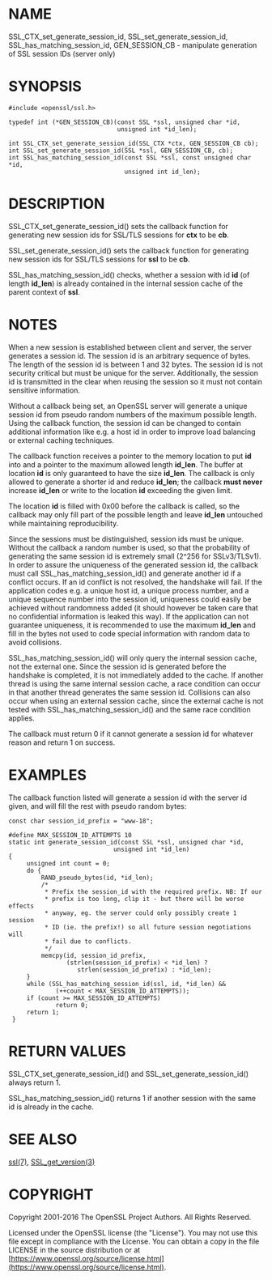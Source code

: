 # NAME

SSL\_CTX\_set\_generate\_session\_id, SSL\_set\_generate\_session\_id,
SSL\_has\_matching\_session\_id, GEN\_SESSION\_CB
\- manipulate generation of SSL session IDs (server only)

# SYNOPSIS

    #include <openssl/ssl.h>

    typedef int (*GEN_SESSION_CB)(const SSL *ssl, unsigned char *id,
                                  unsigned int *id_len);

    int SSL_CTX_set_generate_session_id(SSL_CTX *ctx, GEN_SESSION_CB cb);
    int SSL_set_generate_session_id(SSL *ssl, GEN_SESSION_CB, cb);
    int SSL_has_matching_session_id(const SSL *ssl, const unsigned char *id,
                                    unsigned int id_len);

# DESCRIPTION

SSL\_CTX\_set\_generate\_session\_id() sets the callback function for generating
new session ids for SSL/TLS sessions for **ctx** to be **cb**.

SSL\_set\_generate\_session\_id() sets the callback function for generating
new session ids for SSL/TLS sessions for **ssl** to be **cb**.

SSL\_has\_matching\_session\_id() checks, whether a session with id **id**
(of length **id\_len**) is already contained in the internal session cache
of the parent context of **ssl**.

# NOTES

When a new session is established between client and server, the server
generates a session id. The session id is an arbitrary sequence of bytes.
The length of the session id is between 1 and 32 bytes.  The session id is not
security critical but must be unique for the server. Additionally, the session id is
transmitted in the clear when reusing the session so it must not contain
sensitive information.

Without a callback being set, an OpenSSL server will generate a unique
session id from pseudo random numbers of the maximum possible length.
Using the callback function, the session id can be changed to contain
additional information like e.g. a host id in order to improve load balancing
or external caching techniques.

The callback function receives a pointer to the memory location to put
**id** into and a pointer to the maximum allowed length **id\_len**. The
buffer at location **id** is only guaranteed to have the size **id\_len**.
The callback is only allowed to generate a shorter id and reduce **id\_len**;
the callback **must never** increase **id\_len** or write to the location
**id** exceeding the given limit.

The location **id** is filled with 0x00 before the callback is called, so the
callback may only fill part of the possible length and leave **id\_len**
untouched while maintaining reproducibility.

Since the sessions must be distinguished, session ids must be unique.
Without the callback a random number is used, so that the probability
of generating the same session id is extremely small (2^256 for SSLv3/TLSv1).
In order to assure the uniqueness of the generated session id, the callback must call
SSL\_has\_matching\_session\_id() and generate another id if a conflict occurs.
If an id conflict is not resolved, the handshake will fail.
If the application codes e.g. a unique host id, a unique process number, and
a unique sequence number into the session id, uniqueness could easily be
achieved without randomness added (it should however be taken care that
no confidential information is leaked this way). If the application can not
guarantee uniqueness, it is recommended to use the maximum **id\_len** and
fill in the bytes not used to code special information with random data
to avoid collisions.

SSL\_has\_matching\_session\_id() will only query the internal session cache,
not the external one. Since the session id is generated before the
handshake is completed, it is not immediately added to the cache. If
another thread is using the same internal session cache, a race condition
can occur in that another thread generates the same session id.
Collisions can also occur when using an external session cache, since
the external cache is not tested with SSL\_has\_matching\_session\_id()
and the same race condition applies.

The callback must return 0 if it cannot generate a session id for whatever
reason and return 1 on success.

# EXAMPLES

The callback function listed will generate a session id with the
server id given, and will fill the rest with pseudo random bytes:

    const char session_id_prefix = "www-18";

    #define MAX_SESSION_ID_ATTEMPTS 10
    static int generate_session_id(const SSL *ssl, unsigned char *id,
                                 unsigned int *id_len)
    {
         unsigned int count = 0;
         do {
             RAND_pseudo_bytes(id, *id_len);
             /*
              * Prefix the session_id with the required prefix. NB: If our
              * prefix is too long, clip it - but there will be worse effects
              * anyway, eg. the server could only possibly create 1 session
              * ID (ie. the prefix!) so all future session negotiations will
              * fail due to conflicts.
              */
             memcpy(id, session_id_prefix,
                    (strlen(session_id_prefix) < *id_len) ?
                       strlen(session_id_prefix) : *id_len);
         }
         while (SSL_has_matching_session_id(ssl, id, *id_len) &&
                 (++count < MAX_SESSION_ID_ATTEMPTS));
         if (count >= MAX_SESSION_ID_ATTEMPTS)
                 return 0;
         return 1;
     }

# RETURN VALUES

SSL\_CTX\_set\_generate\_session\_id() and SSL\_set\_generate\_session\_id()
always return 1.

SSL\_has\_matching\_session\_id() returns 1 if another session with the
same id is already in the cache.

# SEE ALSO

[ssl(7)](http://man.he.net/man7/ssl), [SSL\_get\_version(3)](http://man.he.net/man3/SSL_get_version)

# COPYRIGHT

Copyright 2001-2016 The OpenSSL Project Authors. All Rights Reserved.

Licensed under the OpenSSL license (the "License").  You may not use
this file except in compliance with the License.  You can obtain a copy
in the file LICENSE in the source distribution or at
[https://www.openssl.org/source/license.html](https://www.openssl.org/source/license.html).
